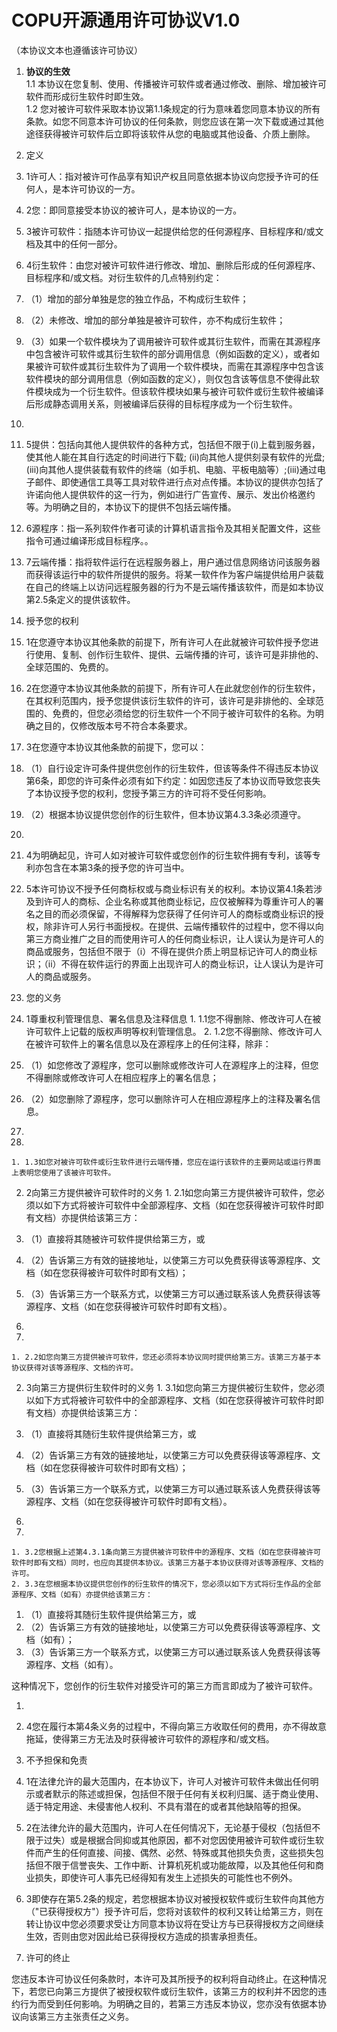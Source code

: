 # COPU开源通用许可协议V1.0

（本协议文本也遵循该许可协议）

1. **协议的生效**  
  1.1 本协议在您复制、使用、传播被许可软件或者通过修改、删除、增加被许可软件而形成衍生软件时即生效。  
  1.2 您对被许可软件采取本协议第1.1条规定的行为意味着您同意本协议的所有条款。如您不同意本许可协议的任何条款，则您应该在第一次下载或通过其他途径获得被许可软件后立即将该软件从您的电脑或其他设备、介质上删除。

2. 定义
  1. 1许可人：指对被许可作品享有知识产权且同意依据本协议向您授予许可的任何人，是本许可协议的一方。
  2. 2您：即同意接受本协议的被许可人，是本协议的一方。
  3. 3被许可软件：指随本许可协议一起提供给您的任何源程序、目标程序和/或文档及其中的任何一部分。
  4. 4衍生软件：由您对被许可软件进行修改、增加、删除后形成的任何源程序、目标程序和/或文档。对衍生软件的几点特别约定：

1. （1）增加的部分单独是您的独立作品，不构成衍生软件；
2. （2）未修改、增加的部分单独是被许可软件，亦不构成衍生软件；
3. （3）如果一个软件模块为了调用被许可软件或其衍生软件，而需在其源程序中包含被许可软件或其衍生软件的部分调用信息（例如函数的定义），或者如果被许可软件或其衍生软件为了调用一个软件模块，而需在其源程序中包含该软件模块的部分调用信息（例如函数的定义），则仅包含该等信息不使得此软件模块成为一个衍生软件。但该软件模块如果与被许可软件或衍生软件被编译后形成静态调用关系，则被编译后获得的目标程序成为一个衍生软件。

1. 
  1. 5提供：包括向其他人提供软件的各种方式，包括但不限于(i)上载到服务器，使其他人能在其自行选定的时间进行下载; (ii)向其他人提供刻录有软件的光盘; (iii)向其他人提供装载有软件的终端（如手机、电脑、平板电脑等）;(iii)通过电子邮件、即使通信工具等工具对软件进行点对点传播。本协议的提供亦包括了许诺向他人提供软件的这一行为，例如进行广告宣传、展示、发出价格邀约等。为明确之目的，本协议下的提供不包括云端传播。
  2. 6源程序：指一系列软件作者可读的计算机语言指令及其相关配置文件，这些指令可通过编译形成目标程序。。
  3. 7云端传播：指将软件运行在远程服务器上，用户通过信息网络访问该服务器而获得该运行中的软件所提供的服务。将某一软件作为客户端提供给用户装载在自己的终端上以访问远程服务器的行为不是云端传播该软件，而是如本协议第2.5条定义的提供该软件。

2. 授予您的权利
  1. 1在您遵守本协议其他条款的前提下，所有许可人在此就被许可软件授予您进行使用、复制、创作衍生软件、提供、云端传播的许可，该许可是非排他的、全球范围的、免费的。
  2. 2在您遵守本协议其他条款的前提下，所有许可人在此就您创作的衍生软件，在其权利范围内，授予您提供该衍生软件的许可，该许可是非排他的、全球范围的、免费的，但您必须给您的衍生软件一个不同于被许可软件的名称。为明确之目的，仅修改版本号不符合本条要求。
  3. 3在您遵守本协议其他条款的前提下，您可以：

1. （1）自行设定许可条件提供您创作的衍生软件，但该等条件不得违反本协议第6条，即您的许可条件必须有如下约定：如因您违反了本协议而导致您丧失了本协议授予您的权利，您授予第三方的许可将不受任何影响。
2. （2）根据本协议提供您创作的衍生软件，但本协议第4.3.3条必须遵守。

1. 
  1. 4为明确起见，许可人如对被许可软件或您创作的衍生软件拥有专利，该等专利亦包含在本第3条的授予您的许可当中。
  2. 5本许可协议不授予任何商标权或与商业标识有关的权利。本协议第4.1条若涉及到许可人的商标、企业名称或其他商业标记，应仅被解释为尊重许可人的署名之目的而必须保留，不得解释为您获得了任何许可人的商标或商业标识的授权，除非许可人另行书面授权。在提供、云端传播软件的过程中，您不得以向第三方商业推广之目的而使用许可人的任何商业标识，让人误认为是许可人的商品或服务，包括但不限于（i）不得在提供介质上明显标记许可人的商业标识；（ii）不得在软件运行的界面上出现许可人的商业标识，让人误认为是许可人的商品或服务。

2. 您的义务
  1. 1尊重权利管理信息、署名信息及注释信息
    1. 1.1您不得删除、修改许可人在被许可软件上记载的版权声明等权利管理信息。
    2. 1.2您不得删除、修改许可人在被许可软件上的署名信息以及在源程序上的任何注释，除非：

1. （1）如您修改了源程序，您可以删除或修改许可人在源程序上的注释，但您不得删除或修改许可人在相应程序上的署名信息；
2. （2）如您删除了源程序，您可以删除许可人在相应源程序上的注释及署名信息。

1. 
  1. 
    1. 1.3如您对被许可软件或衍生软件进行云端传播，您应在运行该软件的主要网站或运行界面上表明您使用了该被许可软件。

  2. 2向第三方提供被许可软件时的义务
    1. 2.1如您向第三方提供被许可软件，您必须以如下方式将被许可软件中全部源程序、文档（如在您获得被许可软件时即有文档）亦提供给该第三方：

1. （1）直接将其随被许可软件提供给第三方，或
2. （2）告诉第三方有效的链接地址，以使第三方可以免费获得该等源程序、文档（如在您获得被许可软件时即有文档）；
3. （3）告诉第三方一个联系方式，以使第三方可以通过联系该人免费获得该等源程序、文档（如在您获得被许可软件时即有文档）。

1. 
  1. 
    1. 2.2如您向第三方提供被许可软件，您还必须将本协议同时提供给第三方。该第三方基于本协议获得对该等源程序、文档的许可。

  2. 3向第三方提供衍生软件时的义务
    1. 3.1如您向第三方提供被衍生软件，您必须以如下方式将被许可软件中的全部源程序、文档（如在您获得被许可软件时即有文档）亦提供给该第三方：

1. （1）直接将其随衍生软件提供给第三方，或
2. （2）告诉第三方有效的链接地址，以使第三方可以免费获得该等源程序、文档（如在您获得被许可软件时即有文档）；
3. （3）告诉第三方一个联系方式，以使第三方可以通过联系该人免费获得该等源程序、文档（如在您获得被许可软件时即有文档）。

1. 
  1. 
    1. 3.2您根据上述第4.3.1条向第三方提供被许可软件中的源程序、文档（如在您获得被许可软件时即有文档）同时，也应向其提供本协议。该第三方基于本协议获得对该等源程序、文档的许可。
    2. 3.3在您根据本协议提供您创作的衍生软件的情况下，您必须以如下方式将衍生作品的全部源程序、文档（如有）亦提供给该第三方：

1. （1）直接将其随衍生软件提供给第三方，或
2. （2）告诉第三方有效的链接地址，以使第三方可以免费获得该等源程序、文档（如有）；
3. （3）告诉第三方一个联系方式，以使第三方可以通过联系该人免费获得该等源程序、文档（如有）。

这种情况下，您创作的衍生软件对接受许可的第三方而言即成为了被许可软件。

1. 
  1. 4您在履行本第4条义务的过程中，不得向第三方收取任何的费用，亦不得故意拖延，使得第三方无法及时获得被许可软件的源程序和/或文档。

2. 不予担保和免责
  1. 1在法律允许的最大范围内，在本协议下，许可人对被许可软件未做出任何明示或者默示的陈述或担保，包括但不限于任何有关权利归属、适于商业使用、适于特定用途、未侵害他人权利、不具有潜在的或者其他缺陷等的担保。
  2. 2在法律允许的最大范围内，许可人在任何情况下，无论基于侵权（包括但不限于过失）或是根据合同抑或其他原因，都不对您因使用被许可软件或衍生软件而产生的任何直接、间接、偶然、必然、特殊或其他损失负责，这些损失包括但不限于信誉丧失、工作中断、计算机死机或功能故障，以及其他任何和商业损失，即使许可人事先已经得知有发生上述损失的可能性也不例外。
  3. 3即使存在第5.2条的规定，若您根据本协议对被授权软件或衍生软件向其他方（"已获得授权方"）授予许可后，您将对该软件的权利又转让给第三方，则在转让协议中您必须要求受让方同意本协议将在受让方与已获得授权方之间继续生效，否则由您对因此给已获得授权方造成的损害承担责任。

3. 许可的终止

您违反本许可协议任何条款时，本许可及其所授予的权利将自动终止。在这种情况下，若您已向第三方提供了被授权软件或衍生软件，该第三方的权利并不因您的违约行为而受到任何影响。为明确之目的，若第三方违反本协议，您亦没有依据本协议向该第三方主张责任之义务。
